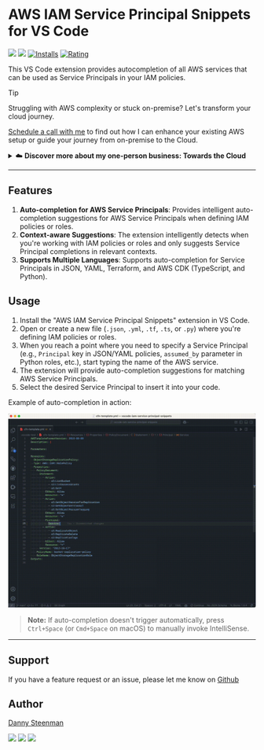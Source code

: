 # AWS IAM Service Principal Snippets for VS Code

[![](https://img.shields.io/visual-studio-marketplace/v/dannysteenman.iam-service-principal-snippets?color=374151&label=Visual%20Studio%20Marketplace&labelColor=000&logo=visual-studio-code&logoColor=0098FF)](https://marketplace.visualstudio.com/items?itemName=dannysteenman.iam-service-principal-snippets)
[![](https://img.shields.io/visual-studio-marketplace/v/dannysteenman.iam-service-principal-snippets?color=374151&label=Open%20VSX%20Registry&labelColor=000&logo=data:image/svg+xml;base64,PD94bWwgdmVyc2lvbj0iMS4wIiBlbmNvZGluZz0idXRmLTgiPz4KPHN2ZyB2aWV3Qm94PSI0LjYgNSA5Ni4yIDEyMi43IiB4bWxucz0iaHR0cDovL3d3dy53My5vcmcvMjAwMC9zdmciPgogIDxwYXRoIGQ9Ik0zMCA0NC4yTDUyLjYgNUg3LjN6TTQuNiA4OC41aDQ1LjNMMjcuMiA0OS40em01MSAwbDIyLjYgMzkuMiAyMi42LTM5LjJ6IiBmaWxsPSIjYzE2MGVmIi8+CiAgPHBhdGggZD0iTTUyLjYgNUwzMCA0NC4yaDQ1LjJ6TTI3LjIgNDkuNGwyMi43IDM5LjEgMjIuNi0zOS4xem01MSAwTDU1LjYgODguNWg0NS4yeiIgZmlsbD0iI2E2MGVlNSIvPgo8L3N2Zz4=&logoColor=0098FF)](https://open-vsx.org/extension/dannysteenman/iam-service-principal-snippets)
[![Installs](https://img.shields.io/visual-studio-marketplace/i/dannysteenman.iam-service-principal-snippets 'Currently Installed')](https://marketplace.visualstudio.com/items?itemName=dannysteenman.iam-service-principal-snippets)
[![Rating](https://img.shields.io/visual-studio-marketplace/stars/dannysteenman.iam-service-principal-snippets)](https://marketplace.visualstudio.com/items?itemName=dannysteenman.iam-service-principal-snippets)

This VS Code extension provides autocompletion of all AWS services that can be used as Service Principals in your IAM policies.

> [!TIP]
> Struggling with AWS complexity or stuck on-premise? Let's transform your cloud journey.
>
> [Schedule a call with me](https://towardsthecloud.com/contact) to find out how I can enhance your existing AWS setup or guide your journey from on-premise to the Cloud.
>
> <details><summary>☁️ <strong>Discover more about my one-person business: Towards the Cloud</strong></summary>
>
> <br/>
>
> Hi, I'm Danny – AWS expert and founder of [Towards the Cloud](https://towardsthecloud.com). With over a decade of hands-on experience, I specialized myself in deploying well-architected, highly scalable and cost-effective AWS Solutions using Infrastructure as Code (IaC).
>
> #### When you work with me, you're getting a package deal of expertise and personalized service:
>
> - **AWS CDK Proficiency**: I bring deep AWS CDK knowledge to the table, ensuring your infrastructure is not just maintainable and scalable, but also fully automated.
> - **AWS Certified**: [Equipped with 7 AWS Certifications](https://www.credly.com/users/dannysteenman/badges), including DevOps Engineer & Solutions Architect Professional, to ensure best practices across diverse cloud scenarios.
> - **Direct Access**: You work with me, not a team of managers. Expect quick decisions and high-quality work.
> - **Tailored Solutions**: Understanding that no two businesses are alike, I Custom-fit cloud infrastructure for your unique needs.
> - **Cost-Effective**: I'll optimize your AWS spending without cutting corners on performance or security.
> - **Seamless CI/CD**: I'll set up smooth CI/CD processes using GitHub Actions, making changes a breeze through Pull Requests.
>
> *My mission is simple: I'll free you from infrastructure headaches so you can focus on what truly matters – your core business.*
>
> Ready to unlock the full potential of AWS Cloud?
>
> <a href="https://towardsthecloud.com/contact"><img alt="Schedule your call" src="https://img.shields.io/badge/schedule%20your%20call-success.svg?style=for-the-badge"/></a>
> </details>

---

## Features

1. **Auto-completion for AWS Service Principals**: Provides intelligent auto-completion suggestions for AWS Service Principals when defining IAM policies or roles.
2. **Context-aware Suggestions**: The extension intelligently detects when you're working with IAM policies or roles and only suggests Service Principal completions in relevant contexts.
3. **Supports Multiple Languages**: Supports auto-completion for Service Principals in JSON, YAML, Terraform, and AWS CDK (TypeScript, and Python).

## Usage

1. Install the "AWS IAM Service Principal Snippets" extension in VS Code.
2. Open or create a new file (`.json`, `.yml`, `.tf`, `.ts`, or `.py`) where you're defining IAM policies or roles.
3. When you reach a point where you need to specify a Service Principal (e.g., `Principal` key in JSON/YAML policies, `assumed_by` parameter in Python roles, etc.), start typing the name of the AWS service.
4. The extension will provide auto-completion suggestions for matching AWS Service Principals.
5. Select the desired Service Principal to insert it into your code.

Example of auto-completion in action:

![IAM Service Principal Snippets Autocomplete Example](https://raw.githubusercontent.com/dannysteenman/vscode-iam-service-principal-snippets/main/images/iam-service-principal-snippets-autocomplete-example.gif)

> **Note:** If auto-completion doesn't trigger automatically, press `Ctrl+Space` (or `Cmd+Space` on macOS) to manually invoke IntelliSense.

---
## Support

If you have a feature request or an issue, please let me know on [Github](https://github.com/dannysteenman/vscode-iam-service-principal-snippets/issues)

## Author

[Danny Steenman](https://towardsthecloud.com/about)

[![](https://img.shields.io/badge/LinkedIn-0077B5?style=for-the-badge&logo=linkedin&logoColor=white)](https://www.linkedin.com/in/dannysteenman)
[![](https://img.shields.io/badge/X-000000?style=for-the-badge&logo=x&logoColor=white)](https://twitter.com/dannysteenman)
[![](https://img.shields.io/badge/GitHub-2b3137?style=for-the-badge&logo=github&logoColor=white)](https://github.com/dannysteenman)
